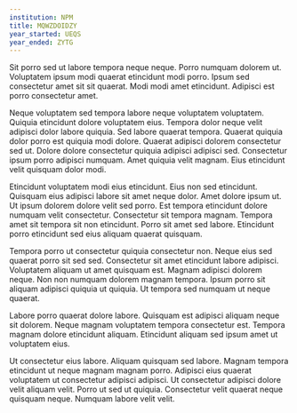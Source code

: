 ```yaml
---
institution: NPM
title: MQWZDOIDZY
year_started: UEQS
year_ended: ZYTG
---
```


Sit porro sed ut labore tempora neque neque. Porro numquam dolorem ut. Voluptatem ipsum modi quaerat etincidunt modi porro. Ipsum sed consectetur amet sit sit quaerat. Modi modi amet etincidunt. Adipisci est porro consectetur amet.

Neque voluptatem sed tempora labore neque voluptatem voluptatem. Quiquia etincidunt dolore voluptatem eius. Tempora dolor neque velit adipisci dolor labore quiquia. Sed labore quaerat tempora. Quaerat quiquia dolor porro est quiquia modi dolore. Quaerat adipisci dolorem consectetur sed ut. Dolore dolore consectetur quiquia adipisci adipisci sed. Consectetur ipsum porro adipisci numquam. Amet quiquia velit magnam. Eius etincidunt velit quisquam dolor modi.

Etincidunt voluptatem modi eius etincidunt. Eius non sed etincidunt. Quisquam eius adipisci labore sit amet neque dolor. Amet dolore ipsum ut. Ut ipsum dolorem dolore velit sed porro. Est tempora etincidunt dolore numquam velit consectetur. Consectetur sit tempora magnam. Tempora amet sit tempora sit non etincidunt. Porro sit amet sed labore. Etincidunt porro etincidunt sed eius aliquam quaerat quisquam.

Tempora porro ut consectetur quiquia consectetur non. Neque eius sed quaerat porro sit sed sed. Consectetur sit amet etincidunt labore adipisci. Voluptatem aliquam ut amet quisquam est. Magnam adipisci dolorem neque. Non non numquam dolorem magnam tempora. Ipsum porro sit aliquam adipisci quiquia ut quiquia. Ut tempora sed numquam ut neque quaerat.

Labore porro quaerat dolore labore. Quisquam est adipisci aliquam neque sit dolorem. Neque magnam voluptatem tempora consectetur est. Tempora magnam dolore etincidunt aliquam. Etincidunt aliquam sed ipsum amet ut voluptatem eius.

Ut consectetur eius labore. Aliquam quisquam sed labore. Magnam tempora etincidunt ut neque magnam magnam porro. Adipisci eius quaerat voluptatem ut consectetur adipisci adipisci. Ut consectetur adipisci dolore velit aliquam velit. Porro ut sed ut quiquia. Consectetur velit quaerat neque quisquam neque. Numquam labore velit velit.
    
